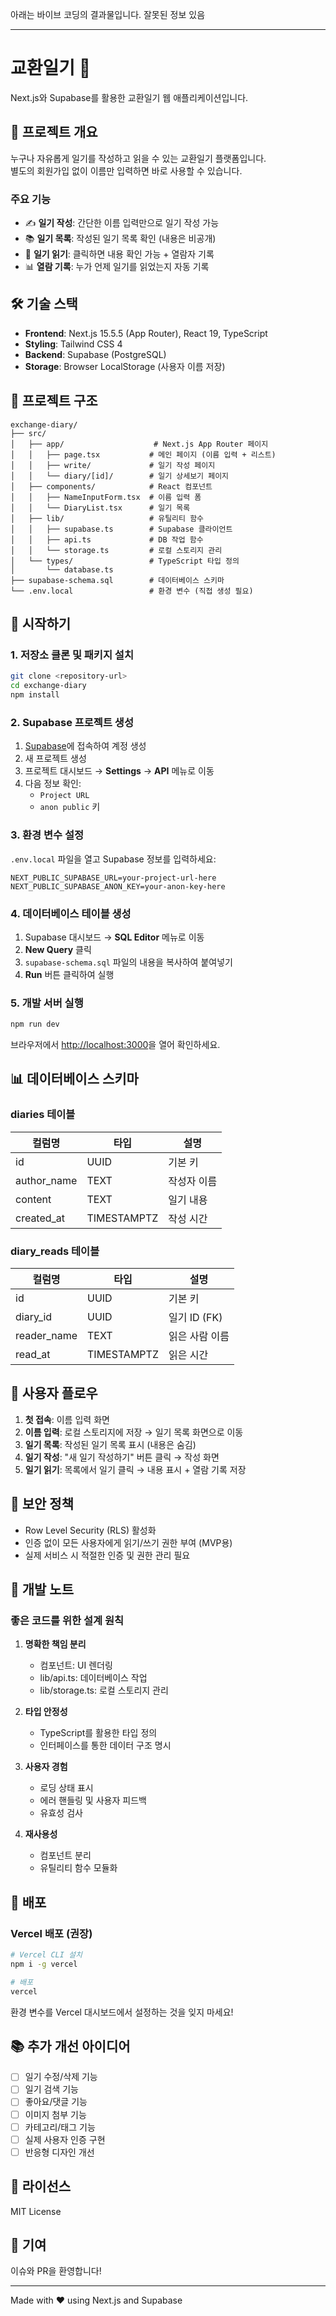 아래는 바이브 코딩의 결과물입니다. 잘못된 정보 있음

---
# 교환일기 📖

Next.js와 Supabase를 활용한 교환일기 웹 애플리케이션입니다.

## 🎯 프로젝트 개요

누구나 자유롭게 일기를 작성하고 읽을 수 있는 교환일기 플랫폼입니다.  
별도의 회원가입 없이 이름만 입력하면 바로 사용할 수 있습니다.

### 주요 기능

- ✍️ **일기 작성**: 간단한 이름 입력만으로 일기 작성 가능
- 📚 **일기 목록**: 작성된 일기 목록 확인 (내용은 비공개)
- 👀 **일기 읽기**: 클릭하면 내용 확인 가능 + 열람자 기록
- 📊 **열람 기록**: 누가 언제 일기를 읽었는지 자동 기록

## 🛠️ 기술 스택

- **Frontend**: Next.js 15.5.5 (App Router), React 19, TypeScript
- **Styling**: Tailwind CSS 4
- **Backend**: Supabase (PostgreSQL)
- **Storage**: Browser LocalStorage (사용자 이름 저장)

## 📁 프로젝트 구조

```
exchange-diary/
├── src/
│   ├── app/                    # Next.js App Router 페이지
│   │   ├── page.tsx           # 메인 페이지 (이름 입력 + 리스트)
│   │   ├── write/             # 일기 작성 페이지
│   │   └── diary/[id]/        # 일기 상세보기 페이지
│   ├── components/            # React 컴포넌트
│   │   ├── NameInputForm.tsx  # 이름 입력 폼
│   │   └── DiaryList.tsx      # 일기 목록
│   ├── lib/                   # 유틸리티 함수
│   │   ├── supabase.ts        # Supabase 클라이언트
│   │   ├── api.ts             # DB 작업 함수
│   │   └── storage.ts         # 로컬 스토리지 관리
│   └── types/                 # TypeScript 타입 정의
│       └── database.ts
├── supabase-schema.sql        # 데이터베이스 스키마
└── .env.local                 # 환경 변수 (직접 생성 필요)
```

## 🚀 시작하기

### 1. 저장소 클론 및 패키지 설치

```bash
git clone <repository-url>
cd exchange-diary
npm install
```

### 2. Supabase 프로젝트 생성

1. [Supabase](https://supabase.com)에 접속하여 계정 생성
2. 새 프로젝트 생성
3. 프로젝트 대시보드 → **Settings** → **API** 메뉴로 이동
4. 다음 정보 확인:
   - `Project URL`
   - `anon public` 키

### 3. 환경 변수 설정

`.env.local` 파일을 열고 Supabase 정보를 입력하세요:

```env
NEXT_PUBLIC_SUPABASE_URL=your-project-url-here
NEXT_PUBLIC_SUPABASE_ANON_KEY=your-anon-key-here
```

### 4. 데이터베이스 테이블 생성

1. Supabase 대시보드 → **SQL Editor** 메뉴로 이동
2. **New Query** 클릭
3. `supabase-schema.sql` 파일의 내용을 복사하여 붙여넣기
4. **Run** 버튼 클릭하여 실행

### 5. 개발 서버 실행

```bash
npm run dev
```

브라우저에서 [http://localhost:3000](http://localhost:3000)을 열어 확인하세요.

## 📊 데이터베이스 스키마

### diaries 테이블

| 컬럼명      | 타입        | 설명        |
| ----------- | ----------- | ----------- |
| id          | UUID        | 기본 키     |
| author_name | TEXT        | 작성자 이름 |
| content     | TEXT        | 일기 내용   |
| created_at  | TIMESTAMPTZ | 작성 시간   |

### diary_reads 테이블

| 컬럼명      | 타입        | 설명           |
| ----------- | ----------- | -------------- |
| id          | UUID        | 기본 키        |
| diary_id    | UUID        | 일기 ID (FK)   |
| reader_name | TEXT        | 읽은 사람 이름 |
| read_at     | TIMESTAMPTZ | 읽은 시간      |

## 🎨 사용자 플로우

1. **첫 접속**: 이름 입력 화면
2. **이름 입력**: 로컬 스토리지에 저장 → 일기 목록 화면으로 이동
3. **일기 목록**: 작성된 일기 목록 표시 (내용은 숨김)
4. **일기 작성**: "새 일기 작성하기" 버튼 클릭 → 작성 화면
5. **일기 읽기**: 목록에서 일기 클릭 → 내용 표시 + 열람 기록 저장

## 🔐 보안 정책

- Row Level Security (RLS) 활성화
- 인증 없이 모든 사용자에게 읽기/쓰기 권한 부여 (MVP용)
- 실제 서비스 시 적절한 인증 및 권한 관리 필요

## 📝 개발 노트

### 좋은 코드를 위한 설계 원칙

1. **명확한 책임 분리**

   - 컴포넌트: UI 렌더링
   - lib/api.ts: 데이터베이스 작업
   - lib/storage.ts: 로컬 스토리지 관리

2. **타입 안정성**

   - TypeScript를 활용한 타입 정의
   - 인터페이스를 통한 데이터 구조 명시

3. **사용자 경험**

   - 로딩 상태 표시
   - 에러 핸들링 및 사용자 피드백
   - 유효성 검사

4. **재사용성**
   - 컴포넌트 분리
   - 유틸리티 함수 모듈화

## 🚢 배포

### Vercel 배포 (권장)

```bash
# Vercel CLI 설치
npm i -g vercel

# 배포
vercel
```

환경 변수를 Vercel 대시보드에서 설정하는 것을 잊지 마세요!

## 📚 추가 개선 아이디어

- [ ] 일기 수정/삭제 기능
- [ ] 일기 검색 기능
- [ ] 좋아요/댓글 기능
- [ ] 이미지 첨부 기능
- [ ] 카테고리/태그 기능
- [ ] 실제 사용자 인증 구현
- [ ] 반응형 디자인 개선

## 📄 라이선스

MIT License

## 🤝 기여

이슈와 PR을 환영합니다!

---

Made with ❤️ using Next.js and Supabase
